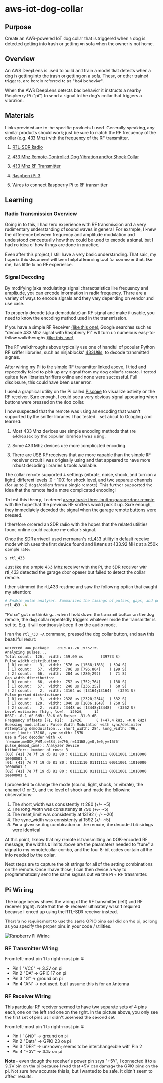 # aws-iot-dog-collar

## Purpose

Create an AWS-powered IoT dog collar that is triggered when a dog is detected getting into trash or getting on sofa when the owner is not home. 

## Overview

An AWS DeepLens is used to build and train a model that detects when a dog is getting into the trash or getting on a sofa. These, or other trained triggers, are herein referred to as "bad behavior". 

When the AWS DeepLens detects bad behavior it instructs a nearby Raspberry Pi ("pi") to send a signal to the dog's collar that triggers a vibration. 

## Materials

Links provided are to the specific products I used. Generally speaking, any similar products should work; just be sure to match the RF frequency of the collar (e.g. 433 Mhz) with the frequency of the RF transmitter.

1. [RTL-SDR Radio](https://www.amazon.com/gp/product/B01GDN1T4S/ref=ppx_yo_dt_b_asin_title_o01__o00_s01?ie=UTF8&psc=1)

2. [433 Mhz Remote-Controlled Dog Vibration and/or Shock Collar](https://www.amazon.com/gp/product/B00MQ1RBAS/ref=ppx_yo_dt_b_asin_title_o02__o00_s00?ie=UTF8&psc=1)

3. [433 Mhz RF Transmitter](https://www.amazon.com/gp/product/B00HEDRHG6/ref=ppx_yo_dt_b_asin_title_o03__o00_s00?ie=UTF8&psc=1)

4. [Raspberri Pi 3](https://www.amazon.com/gp/product/B01CD5VC92/ref=oh_aui_search_asin_title?ie=UTF8&psc=1)

5. Wires to connect Raspberry Pi to RF transmitter

## Learning

### Radio Transmission Overview

Going in to this, I had zero experience with RF transmission and a very rudimentary understanding of sound waves in general. For example, I knew the difference between frequency and amplitude modulation and understood conceptually how they could be used to encode a signal, but I had no idea of how things are done in practice. 

Even after this project, I still have a very basic understanding. That said, my hope is this document will be a helpful learning tool for someone that, like me, has little to no RF experience. 

### Signal Decoding

By modifying (aka modulating) signal characteristics like frequency and amplitude, you can encode information in radio frequency. There are a variety of ways to encode signals and they vary depending on vendor and use case.

To properly decode (aka demodulate) an RF signal and make it usable, you need to know the encoding method used in the transmission. 

If you have a simple RF Receiver [(like this one)](https://www.amazon.com/gp/product/B00HEDRHG6/ref=ppx_yo_dt_b_asin_title_o03__o00_s00?ie=UTF8&psc=1), Google searches such as "decode 433 Mhz signal with Raspberry Pi" will turn up numerous easy-to-follow walkthroughs [(like this one)](https://www.princetronics.com/how-to-read-433-mhz-codes-w-raspberry-pi-433-mhz-receiver/).

The RF walkthroughs above typically use one of handful of popular Python RF sniffer libraries, such as ninjablocks' [433Utils](https://github.com/ninjablocks/433Utils), to decode transmitted signals. 

After wiring my Pi to the simple RF transmitter linked above, I tried and repeatedly failed to pick up any signal from my dog collar's remote. I tested quite a few libraries/sniffers online and none were successful. Full disclosure, this could have been user error. 

I used a graphical utility on the Pi called [Piscope](http://abyz.me.uk/rpi/pigpio/piscope.html) to visualize activity on the RF receiver. Sure enough, I could see a very obvious signal appearing when buttons were pressed on the dog collar.

I now suspected that the remote was using an encoding that wasn't supported by the sniffer libraries I had tested. I set about to Googling and learned:
1. Most 433 Mhz devices use simple encoding methods that are addressed by the popular libraries I was using. 

2. Some 433 Mhz devices use more complicated encoding. 

3. There are USB RF receivers that are more capable than the simple RF receiver circuit I was originally using and that appeared to have more robust decoding libraries & tools available. 

The collar remote supported 4 settings (vibrate, noise, shock, and turn on a light), different levels (0 - 100) for shock level, and two separate channels (for up to 2 dogs/collars from a single remote). This further supported the idea that the remote had a more complicated encodingl

To test this theory, I ordered [a very basic three-button garage door remote](https://www.amazon.com/gp/product/B07C11TY2X/ref=ppx_od_dt_b_asin_title_o00_s01?ie=UTF8&psc=1) with the hope that the previous RF sniffers would pick it up. Sure enough, they immediately decoded the signal when the garage remote buttons were pressed. 

I therefore ordered an SDR radio with the hopes that the related utilities found online could capture my collar's signal.

Once the SDR arrived I used mernanan's [rtl_433](https://github.com/merbanan/rtl_433) utility in default receive mode which uses the first device found and listens at 433.92 MHz at a 250k sample rate:

```
$ rtl_433
```

Just like the simple 433 Mhz receiver with the Pi, the SDR receiver with rtl_433 detected the garage door opener but failed to detect the collar remote. 

I then skimmed the rtl_433 readme and saw the following option that caught my attention: 

```sh
# Enable pulse analyzer. Summarizes the timings of pulses, gaps, and periods. Can be used with -R 0 to disable decoders.
rtl_433 -A
```

"Pulse" got me thinking... when I hold down the transmit button on the dog remote, the dog collar repeatedly triggers whatever mode the transmitter is set to. E.g. it will continously beep if on the audio mode.

I ran the ```rtl_433 -A``` command, pressed the dog collar button, and saw this beatuiful result: 

```
Detected OOK package	2019-01-26 15:52:59
Analyzing pulses...
Total count:  126,  width: 159.09 ms		(39773 S)
Pulse width distribution:
 [ 0] count:    3,  width: 1576 us [1568;1588]	( 394 S)
 [ 1] count:   57,  width:  796 us [796;804]	( 199 S)
 [ 2] count:   66,  width:  284 us [280;292]	(  71 S)
Gap width distribution:
 [ 0] count:   66,  width:  752 us [752;764]	( 188 S)
 [ 1] count:   57,  width:  240 us [236;252]	(  60 S)
 [ 2] count:    2,  width: 13164 us [13164;13164]	(3291 S)
Pulse period distribution:
 [ 0] count:    3,  width: 2328 us [2320;2344]	( 582 S)
 [ 1] count:  120,  width: 1040 us [1036;1048]	( 260 S)
 [ 2] count:    2,  width: 13448 us [13448;13448]	(3362 S)
Level estimates [high, low]:  15929,     13
RSSI: -0.1 dB SNR: 30.6 dB Noise: -31.0 dB
Frequency offsets [F1, F2]:   12426,      0	(+47.4 kHz, +0.0 kHz)
Guessing modulation: Pulse Width Modulation with sync/delimiter
Attempting demodulation... short_width: 284, long_width: 796, reset_limit: 13168, sync_width: 1576
Use a flex decoder with -X 'n=name,m=OOK_PWM,s=284,l=796,r=13168,g=0,t=0,y=1576'
pulse_demod_pwm(): Analyzer Device 
bitbuffer:: Number of rows: 3 
[00] {41} 7e 7f 19 d0 81 80 : 01111110 01111111 00011001 11010000 10000001 1
[01] {41} 7e 7f 19 d0 81 80 : 01111110 01111111 00011001 11010000 10000001 1
[02] {41} 7e 7f 19 d0 81 80 : 01111110 01111111 00011001 11010000 10000001 1
```

I proceeded to change the mode (sound, light, shock, or vibrate), the channel (1 or 2), and the level of shock and made the following observations: 

1. The short_width was consistently at 280 (+/- ~5)
2. The long_width was consistently at 796 (+/- ~5)
3. The reset_limit was consistently at 13192 (+/- ~20)
4. The sync_width was consistenty at 1592 (+/- ~5)
5. For a given setting combination on the remote, the decoded bit strings were identical

At this point, I know that my remote is transmitting an OOK-encoded RF message, the widths & limits above are the paramaters needed to "tune" a signal to my remote/collar combo, and the four 8-bit codes contain all the info needed by the collar.

Next steps are to capture the bit strings for all of the setting combinations on the remote. Once I have those, I can then device a way to programmatically send the same signals out via the Pi + RF transmitter. 

## Pi Wiring

The image below shows the wiring of the RF transmitter (left) and RF receiver (right). Note that the RF receiver ultimately wasn't required because I ended up using the RTL-SDR receiver instead. 

There's no requirement to use the same GPIO pins as I did on the pi, so long as you specify the proper pins in your code / utilities. 

![Raspberry Pi Wiring](images/pi.jpg)

### RF Transmitter Wiring

From left-most pin 1 to right-most pin 4:

* Pin 1 "VCC" -> 3.3V on pi
* Pin 2 "DA" -> GPIO 17 on pi
* Pin 3 "G" -> ground on pi
* Pin 4 "AN" -> not used, but I assume this is for an Antenna

### RF Receiver Wiring

This particular RF receiver seemed to have two separate sets of 4 pins each, one on the left and one on the right. In the picture above, you only see the first set of pins as I didn't use/need the second set. 

From left-most pin 1 to right-most pin 4: 

* Pin 1 "GND" -> ground on pi
* Pin 2 "Data" -> GPIO 23 on pi
* Pin 3 "DER" -> unknown; seems to be interchangeable with Pin 2
* Pin 4 "+5V" -> 3.3v on pi

**Note** - even though the receiver's power pin says "+5V", I connected it to a 3.3V pin on the pi because I read that +5V can damage the GPIO pins on the pi. Not sure how accurate this is, but I wanted to be safe. It didn't seem to affect results. 